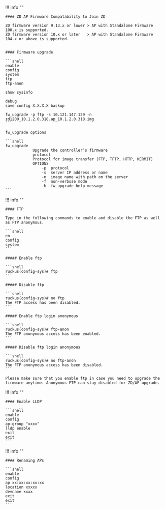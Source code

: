 !!! info ""

    #### ZD AP Firmware Compatability to Join ZD

    ZD firmware version 9.13.x or lower > AP with Standalone Firmware 100.x is supported.
    ZD firmware version 10.x or later   > AP with Standalone Firmware 104.x or above is supported.


    #### Firmware upgrade

    ```shell
    enable
    config
    system
    ftp
    ftp-anon
    
    show sysinfo

    debug
    save config X.X.X.X backup

    fw_upgrade -p ftp -s 10.121.147.129 -n zd1200_10.1.2.0.318.ap_10.1.2.0.318.img 
    ```

    fw_upgrade options

    ```shell
    fw_upgrade
                Upgrade the controller’s firmware
                protocol
                Protocol for image transfer (FTP, TFTP, HTTP, KERMIT)
                OPTIONS
                    -p	protocol
                    -s	server IP address or name
                    -n	image name with path on the server
                    -f	non-verbose mode
                    -h  fw_upgrade help message
    ```

!!! info ""

    #### FTP

    Type in the following commands to enable and disable the FTP as well as FTP anonymous.

    ```shell
    en    
    config
    system
    ```

    ##### Enable ftp

    ```shell
    ruckus(config-sys)# ftp
    ```

    ##### Disable ftp

    ```shell
    ruckus(config-sys)# no ftp
    The FTP access has been disabled.
    ```

    ##### Enable ftp login anonymous

    ```shell
    ruckus(config-sys)# ftp-anon
    The FTP anonymous access has been enabled.
    ```

    ##### Disable ftp login anonymous

    ```shell
    ruckus(config-sys)# no ftp-anon
    The FTP anonymous access has been disabled.
    ```

    Please make sure that you enable ftp in case you need to upgrade the firmware anytime. Anonymous FTP can stay disabled for ZD/AP upgrade.

!!! info ""

    #### Enable LLDP

    ```shell
    enable
    config
    ap-group "xxxx"
    lldp enable
    exit
    exit
    ```

!!! info ""

    #### Renaming APs

    ```shell
    enable
    config
    ap xx:xx:xx:xx:xx
    location xxxxx
    devname xxxx
    exit
    exit
    ```
